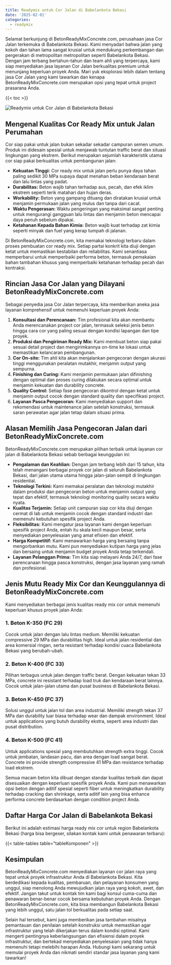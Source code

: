 ```yaml
---
title: Readymix untuk Cor Jalan di Babelankota Bekasi
date: '2025-02-01'
categories:
  - readymix
---
```


Selamat berkunjung di BetonReadyMixConcrete.com, perusahaan jasa Cor Jalan terkemuka di Babelankota Bekasi. Kami menyadari bahwa jalan yang kokoh dan tahan lama sangat krusial untuk mendukung perkembangan dan pergerakan di metropolitan metropolitan seperti Babelankota Bekasi. Dengan jam terbang bertahun-tahun dan team ahli yang terpercaya, kami siap menyediakan jasa layanan Cor Jalan berkualitas premium untuk menunjang keperluan proyek Anda. Mari yuk eksplorasi lebih dalam tentang jasa Cor Jalan yang kami tawarkan dan kenapa BetonReadyMixConcrete.com merupakan opsi yang tepat untuk project prasarana Anda.

{{< toc >}}

![Readymix untuk Cor Jalan di Babelankota Bekasi](https://betoncor8.github.io/cor/harga-beton-readymix-concrete%20(15).png)

## Mengenal Kualitas Cor Ready Mix untuk Jalan Perumahan

Cor siap pakai untuk jalan bukan sekadar sekadar campuran semen umum. Produk ini didesain spesial untuk menjawab tuntutan traffic berat dan situasi lingkungan yang ekstrem. Berikut merupakan sejumlah karakteristik utama cor siap pakai berkualitas untuk pembangunan jalan:

- **Kekuatan Tinggi:** Cor ready mix untuk jalan perlu punya daya tahan paling sedikit 30 MPa supaya dapat menahan beban kendaraan berat dan lalu lintas yang padat.
- **Durabilitas:** Beton wajib tahan terhadap aus, pecah, dan efek iklim ekstrem seperti terik matahari dan hujan deras.
- **Workability:** Beton yang gampang dituang dan diratakan krusial untuk menjamin permukaan jalan yang mulus dan tanpa dari cacat.
- **Waktu Pengerasan:** Waktu pengeringan yang maksimal sangat penting untuk mengurangi gangguan lalu lintas dan menjamin beton mencapai daya penuh sebelum dipakai.
- **Ketahanan Kepada Bahan Kimia:** Beton wajib kuat terhadap zat kimia seperti minyak dan fuel yang kerap tumpah di jalanan.

Di BetonReadyMixConcrete.com, kita memakai teknologi terbaru dalam proses pembuatan cor ready mix. Setiap partai konkrit kita diuji dengan ketat untuk memastikan kestabilan dan reliabilitas. Kami senantiasa memperbarui untuk memperbaiki performa beton, termasuk pemakaian bahan tambahan khusus yang memperbaiki ketahanan terhadap pecah dan kontraksi.

## Rincian Jasa Cor Jalan yang Dilayani BetonReadyMixConcrete.com

Sebagai penyedia jasa Cor Jalan terpercaya, kita memberikan aneka jasa layanan komprehensif untuk memenuhi keperluan proyek Anda:

1. **Konsultasi dan Perencanaan:** Tim profesional kita akan membantu Anda merencanakan project cor jalan, termasuk seleksi jenis beton hingga cara cor yang paling sesuai dengan kondisi lapangan dan tipe proyek.
2. **Produksi dan Pengiriman Ready Mix:** Kami membuat beton siap pakai sesuai detail project dan mengirimkannya on-time ke lokasi untuk memastikan kelancaran pembangunan.
3. **Cor On-site:** Tim ahli kita akan menjalankan pengecoran dengan akurasi tinggi menggunakan peralatan mutakhir, menjamin output yang sempurna.
4. **Finishing dan Curing:** Kami menjamin permukaan jalan difinishing dengan optimal dan proses curing dilakukan secara optimal untuk menjamin kekuatan dan durability concrete.
5. **Quality Control:** Setiap fase pengecoran dikontrol dengan ketat untuk menjamin output cocok dengan standard quality dan specifikasi project.
6. **Layanan Pasca Pengecoran:** Kami menyediakan support dan rekomendasi untuk maintenance jalan setelah konstruksi, termasuk saran perawatan agar jalan tetap dalam situasi prima.

## Alasan Memilih Jasa Pengecoran Jalan dari BetonReadyMixConcrete.com

BetonReadyMixConcrete.com merupakan pilihan terbaik untuk layanan cor jalan di Babelankota Bekasi sebab berbagai keunggulan ini:

- **Pengalaman dan Keahlian:** Dengan jam terbang lebih dari 15 tahun, kita telah menangani berbagai proyek cor jalan di seluruh Babelankota Bekasi, dari jalan utama utama hingga jalan-jalan sempit di lingkungan residential.
- **Teknologi Terkini:** Kami memakai peralatan dan teknologi mutakhir dalam produksi dan pengecoran beton untuk menjamin output yang tepat dan efektif, termasuk teknologi monitoring quality secara waktu nyata.
- **Kualitas Terjamin:** Setiap unit campuran siap cor kita diuji dengan cermat di lab untuk menjamin cocok dengan standard industri dan memenuhi kebutuhan spesifik project Anda.
- **Fleksibilitas:** Kami mengatur jasa layanan kami dengan keperluan spesifik project Anda, entah itu skala kecil maupun besar, serta menyediakan penyelesaian yang amat efisien dan efektif.
- **Harga Kompetitif:** Kami menawarkan harga yang bersaing tanpa mengorbankan mutu. Kami pun menyediakan kutipan harga yang jelas dan bersaing untuk menjamin budget proyek Anda tetap terkendali.
- **Layanan Pelanggan Prima:** Tim kita siap melayani Anda 24/7, dari fase perencanaan hingga pasca konstruksi, dengan jasa layanan yang ramah dan profesional.

## Jenis Mutu Ready Mix Cor dan Keunggulannya di BetonReadyMixConcrete.com

Kami menyediakan berbagai jenis kualitas ready mix cor untuk memenuhi keperluan khusus proyek jalan Anda:

### 1\. Beton K-350 (FC 29)

Cocok untuk jalan dengan lalu lintas medium. Memiliki kekuatan compressive 29 MPa dan durabilitas high. Ideal untuk jalan residential dan area komersial ringan, serta resistant terhadap kondisi cuaca Babelankota Bekasi yang berubah-ubah.

### 2\. Beton K-400 (FC 33)

Pilihan terbagus untuk jalan dengan traffic berat. Dengan kekuatan tekan 33 MPa, concrete ini resistant terhadap load truk dan kendaraan berat lainnya. Cocok untuk jalan-jalan utama dan pusat business di Babelankota Bekasi.

### 3\. Beton K-450 (FC 37)

Solusi unggul untuk jalan tol dan area industrial. Memiliki strength tekan 37 MPa dan durability luar biasa terhadap wear dan dampak environment. Ideal untuk applications yang butuh durability ekstra, seperti area industri dan pusat distribution.

### 4\. Beton K-500 (FC 41)

Untuk applications spesial yang membutuhkan strength extra tinggi. Cocok untuk jembatan, landasan pacu, dan area dengan load sangat berat. Concrete ini provide strength compressive 41 MPa dan resistance terhadap load ekstrem.

Semua macam beton kita dibuat dengan standar kualitas terbaik dan dapat disesuaikan dengan keperluan spesifik proyek Anda. Kami pun menawarkan opsi beton dengan aditif spesial seperti fiber untuk meningkatkan durability terhadap cracking dan shrinkage, serta aditif lain yang bisa enhance performa concrete berdasarkan dengan condition project Anda.

## Daftar Harga Cor Jalan di Babelankota Bekasi

Berikut ini adalah estimasi harga ready mix cor untuk region Babelankota Bekasi (harga bisa bergeser, silakan kontak kami untuk penawaran terbaru):

{{< table-tables table="tableKomponen" >}}

## Kesimpulan

BetonReadyMixConcrete.com menyediakan layanan cor jalan raya yang tepat untuk proyek infrastruktur Anda di Babelankota Bekasi. Kita berdedikasi kepada kualitas, pembaruan, dan pelayanan konsumen yang unggul, siap menolong Anda mewujudkan jalan raya yang kokoh, awet, dan efektif. Jangan takut untuk kontak tim kami bagi konsul cuma-cuma dan penawaran benar-benar cocok bersama kebutuhan proyek Anda. Dengan BetonReadyMixConcrete.com, kita bisa membangun Babelankota Bekasi yang lebih unggul, satu jalan tol berkualitas pada setiap saat.

Selain hal tersebut, kami juga memberikan jasa tambahan misalnya pemantauan dan penilaian setelah konstruksi untuk memastikan agar infrastruktur yang telah dikerjakan terus dalam kondisi optimal. Kami mengerti pentingnya keberlangsungan dan efisiensi dalam proyek infrastruktur, dan bertekad menyediakan penyelesaian yang tidak hanya memenuhi tetapi melebihi harapan Anda. Hubungi kami sekarang untuk memulai proyek Anda dan nikmati sendiri standar jasa layanan yang kami tawarkan!
